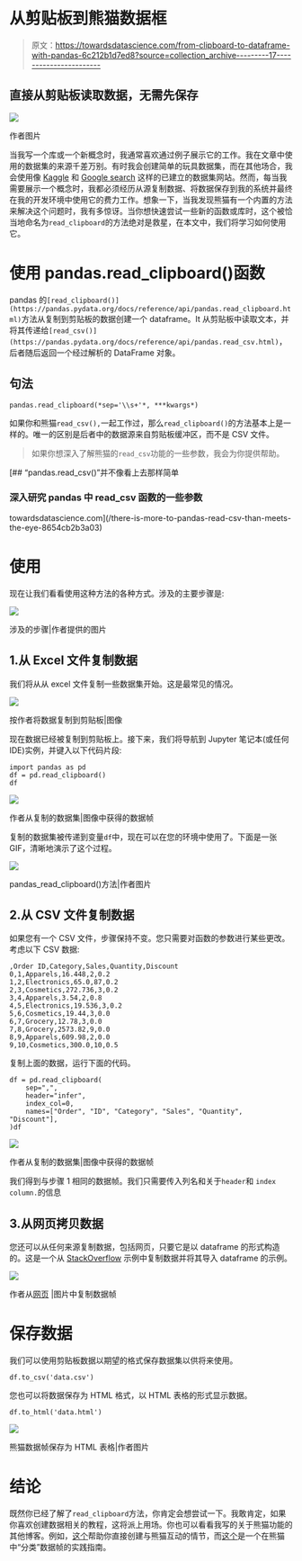 # 从剪贴板到熊猫数据框

> 原文：<https://towardsdatascience.com/from-clipboard-to-dataframe-with-pandas-6c212b1d7ed8?source=collection_archive---------17----------------------->

## 直接从剪贴板读取数据，无需先保存

![](img/6fdf72a6c8dd3d14aed1914d5acc58f8.png)

作者图片

当我写一个库或一个新概念时，我通常喜欢通过例子展示它的工作。我在文章中使用的数据集的来源千差万别。有时我会创建简单的玩具数据集，而在其他场合，我会使用像 [Kaggle](/5-real-world-datasets-for-exploratory-data-analysis-21b7cc5afe7e?sk=145c99771bacf641f080c410a54ecf9e) 和 [Google search](/getting-datasets-for-data-analysis-tasks-advanced-google-search-b1c01f9cc324) 这样的已建立的数据集网站。然而，每当我需要展示一个概念时，我都必须经历从源复制数据、将数据保存到我的系统并最终在我的开发环境中使用它的费力工作。想象一下，当我发现熊猫有一个内置的方法来解决这个问题时，我有多惊讶。当你想快速尝试一些新的函数或库时，这个被恰当地命名为`read_clipboard`的方法绝对是救星，在本文中，我们将学习如何使用它。

# 使用 pandas.read_clipboard()函数

pandas 的`[read_clipboard()](https://pandas.pydata.org/docs/reference/api/pandas.read_clipboard.html)`方法从复制到剪贴板的数据创建一个 dataframe。It 从剪贴板中读取文本，并将其传递给`[read_csv()](https://pandas.pydata.org/docs/reference/api/pandas.read_csv.html)`，后者随后返回一个经过解析的 DataFrame 对象。

## 句法

```
pandas.read_clipboard(*sep='\\s+'*, ***kwargs*)
```

如果你和熊猫`read_csv(),`一起工作过，那么`read_clipboard()`的方法基本上是一样的。唯一的区别是后者中的数据源来自剪贴板缓冲区，而不是 CSV 文件。

> 如果你想深入了解熊猫的`read_csv`功能的一些参数，我会为你提供帮助。

[](/there-is-more-to-pandas-read-csv-than-meets-the-eye-8654cb2b3a03) [## “pandas.read_csv()”并不像看上去那样简单

### 深入研究 pandas 中 read_csv 函数的一些参数

towardsdatascience.com](/there-is-more-to-pandas-read-csv-than-meets-the-eye-8654cb2b3a03) 

# 使用

现在让我们看看使用这种方法的各种方式。涉及的主要步骤是:

![](img/0fcbdfdc19244ef8da29f5bc0a05f523.png)

涉及的步骤|作者提供的图片

## 1.从 Excel 文件复制数据

我们将从从 excel 文件复制一些数据集开始。这是最常见的情况。

![](img/9b274684305a5fb755d72b5eb3128708.png)

按作者将数据复制到剪贴板|图像

现在数据已经被复制到剪贴板上。接下来，我们将导航到 Jupyter 笔记本(或任何 IDE)实例，并键入以下代码片段:

```
import pandas as pd
df = pd.read_clipboard()
df
```

![](img/4ae10eb5fe935f9de7d2d2e8dbbccf26.png)

作者从复制的数据集|图像中获得的数据帧

复制的数据集被传递到变量`df`中，现在可以在您的环境中使用了。下面是一张 GIF，清晰地演示了这个过程。

![](img/05546438dac8c924fe961165f864b9a0.png)

pandas_read_clipboard()方法|作者图片

## 2.从 CSV 文件复制数据

如果您有一个 CSV 文件，步骤保持不变。您只需要对函数的参数进行某些更改。考虑以下 CSV 数据:

```
,Order ID,Category,Sales,Quantity,Discount
0,1,Apparels,16.448,2,0.2
1,2,Electronics,65.0,87,0.2
2,3,Cosmetics,272.736,3,0.2
3,4,Apparels,3.54,2,0.8
4,5,Electronics,19.536,3,0.2
5,6,Cosmetics,19.44,3,0.0
6,7,Grocery,12.78,3,0.0
7,8,Grocery,2573.82,9,0.0
8,9,Apparels,609.98,2,0.0
9,10,Cosmetics,300.0,10,0.5
```

复制上面的数据，运行下面的代码。

```
df = pd.read_clipboard(
    sep=",",
    header="infer",
    index_col=0,
    names=["Order", "ID", "Category", "Sales", "Quantity", "Discount"],
)df
```

![](img/f48cd2cd3ebd8c1bb6f63aadf6ffdac4.png)

作者从复制的数据集|图像中获得的数据帧

我们得到与步骤 1 相同的数据帧。我们只需要传入列名和关于`header`和 `index column.`的信息

## 3.从网页拷贝数据

您还可以从任何来源复制数据，包括网页，只要它是以 dataframe 的形式构造的。这是一个从 [StackOverflow](https://stackoverflow.com/questions/62318682/get-pandas-datframe-values-by-key) 示例中复制数据并将其导入 dataframe 的示例。

![](img/f375aca07211c7056fee0c6cedea6691.png)

作者从[网页](https://stackoverflow.com/questions/62318682/get-pandas-datframe-values-by-key) |图片中复制数据帧

# 保存数据

我们可以使用剪贴板数据以期望的格式保存数据集以供将来使用。

```
df.to_csv('data.csv')
```

您也可以将数据保存为 HTML 格式，以 HTML 表格的形式显示数据。

```
df.to_html('data.html')
```

![](img/d5410b959c959ea51f2644393bd4f08a.png)

熊猫数据帧保存为 HTML 表格|作者图片

# 结论

既然你已经了解了`read_clipboard`方法，你肯定会想尝试一下。我敢肯定，如果你喜欢创建数据相关的教程，这将派上用场。你也可以看看我写的关于熊猫功能的其他博客。例如，[这个](/get-interactive-plots-directly-with-pandas-13a311ebf426)帮助你直接创建与熊猫互动的情节，而[这个](/a-hands-on-guide-to-sorting-dataframes-in-pandas-384996ca6bb8)是一个在熊猫中“分类”数据帧的实践指南。